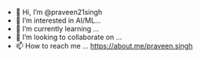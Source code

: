 - 👋 Hi, I’m @praveen21singh
- 👀 I’m interested in AI/ML...
- 🌱 I’m currently learning ...
- 💞️ I’m looking to collaborate on ...
- 📫 How to reach me ...
https://about.me/praveen.singh
<!---
praveen21singh/praveen21singh is a ✨ special ✨ repository because its `README.md` (this file) appears on your GitHub profile.
You can click the Preview link to take a look at your changes.
--->
